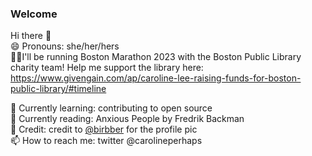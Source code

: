 ### Welcome

Hi there 👋 \
😄 Pronouns: she/her/hers \
🏃‍♀️I'll be running Boston Marathon 2023 with the Boston Public Library charity team! Help me support the library here: \
https://www.givengain.com/ap/caroline-lee-raising-funds-for-boston-public-library/#timeline 


🌱 Currently learning: contributing to open source \
:book: Currently reading: Anxious People by Fredrik Backman \
:parrot: Credit: credit to [@birbber](https://instagram.com/birbber) for the profile pic \
📫 How to reach me: twitter @carolineperhaps
<!--
**leec94/leec94** is a ✨ _special_ ✨ repository because its `README.md` (this file) appears on your GitHub profile.

Here are some ideas to get you started:

- 🔭 I’m currently working on ...
- 🌱 I’m currently learning ...
- 👯 I’m looking to collaborate on ...
- 🤔 I’m looking for help with ...
- 💬 Ask me about ...
- 📫 How to reach me: ...
- 😄 Pronouns: ...
- ⚡ Fun fact: ...
-->
